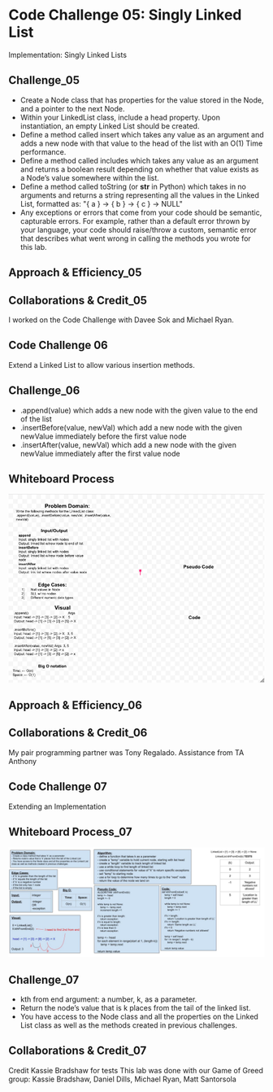 # Code Challenge 05: Singly Linked List
<!-- Short summary or background information -->
Implementation: Singly Linked Lists

## Challenge_05
<!-- Description of the challenge -->
- Create a Node class that has properties for the value stored in the Node, and a pointer to the next Node.
- Within your LinkedList class, include a head property. Upon instantiation, an empty Linked List should be created.
- Define a method called insert which takes any value as an argument and adds a new node with that value to the head of the list with an O(1) Time performance.
- Define a method called includes which takes any value as an argument and returns a boolean result depending on whether that value exists as a Node’s value somewhere within the list.
- Define a method called toString (or __str__ in Python) which takes in no arguments and returns a string representing all the values in the Linked List, formatted as:
"{ a } -> { b } -> { c } -> NULL"
- Any exceptions or errors that come from your code should be semantic, capturable errors. For example, rather than a default error thrown by your language, your code should raise/throw a custom, semantic error that describes what went wrong in calling the methods you wrote for this lab.

## Approach & Efficiency_05
<!-- What approach did you take? Why? What is the Big O space/time for this approach? -->

## Collaborations & Credit_05

I worked on the Code Challenge with Davee Sok and Michael Ryan.

## Code Challenge 06
<!-- Short summary or background information -->
Extend a Linked List to allow various insertion methods.

## Challenge_06
<!-- Description of the challenge -->
- .append(value) which adds a new node with the given value to the end of the list
- .insertBefore(value, newVal) which add a new node with the given newValue immediately before the first value node
- .insertAfter(value, newVal) which add a new node with the given newValue immediately after the first value node

## Whiteboard Process
<!-- Embedded whiteboard image -->
![Whiteboard](../../assets/ll-insertions.png)

## Approach & Efficiency_06
<!-- What approach did you take? Discuss Why. What is the Big O space/time for this approach? -->

## Collaborations & Credit_06

My pair programming partner was Tony Regalado.
Assistance from TA Anthony

## Code Challenge 07
<!-- Short summary or background information -->
Extending an Implementation

## Whiteboard Process_07
<!-- Embedded whiteboard image -->
![Whitebaord](python/assets/kth_from_end.jpg)

## Challenge_07
<!-- Description of the challenge -->
- kth from end
argument: a number, k, as a parameter.
- Return the node’s value that is k places from the tail of the linked list.
- You have access to the Node class and all the properties on the Linked List class as well as the methods created in previous challenges.

## Collaborations & Credit_07

Credit Kassie Bradshaw for tests
This lab was done with our Game of Greed group: Kassie Bradshaw, Daniel Dills, Michael Ryan, Matt Santorsola
